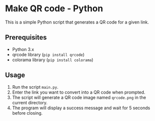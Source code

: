 # Make QR code - Python

This is a simple Python script that generates a QR code for a given link.

## Prerequisites

- Python 3.x
- qrcode library (`pip install qrcode`)
- colorama library (`pip install colorama`)

## Usage

1. Run the script `main.py`.
2. Enter the link you want to convert into a QR code when prompted.
3. The script will generate a QR code image named `qrcode.png` in the current directory.
4. The program will display a success message and wait for 5 seconds before closing.
